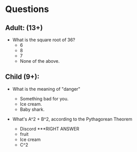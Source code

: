 # Questions

## Adult: (13+)

* What is the square root of 36?
  * 6
  * 8
  * 7
  * None of the above.

## Child (9+):

* What is the meaning of "danger"
  * Something bad for you.
  * Ice cream.
  * Baby shark.

* What's A^2 + B^2, according to the Pythagorean Theorem
  * Discord ***RIGHT ANSWER
  * fruit
  * Ice cream
  * C^2